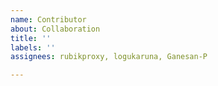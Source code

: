 ```yaml
---
name: Contributor
about: Collaboration
title: ''
labels: ''
assignees: rubikproxy, logukaruna, Ganesan-P

---
```



